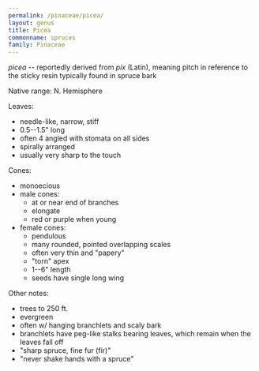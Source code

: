 ```yaml
---
permalink: /pinaceae/picea/
layout: genus
title: Picea
commonname: spruces
family: Pinaceae
---
```


*picea* -- reportedly derived from *pix* (Latin), meaning pitch in reference to the sticky resin typically found in spruce bark

Native range: N. Hemisphere

Leaves:
  - needle-like, narrow, stiff
  - 0.5--1.5" long
  - often 4 angled with stomata on all sides
  - spirally arranged
  - usually very sharp to the touch

Cones:
  - monoecious
  - male cones:
    - at or near end of branches
    - elongate
    - red or purple when young
  - female cones:
    - pendulous
    - many rounded, pointed overlapping scales
    - often very thin and "papery"
    - "torn" apex
    - 1--6" length
    - seeds have single long wing

Other notes:
  - trees to 250 ft.
  - evergreen
  - often w/ hanging branchlets and scaly bark
  - branchlets have peg-like stalks bearing leaves, which remain when the leaves fall off
  - "sharp spruce, fine fur (fir)"
  - "never shake hands with a spruce"
